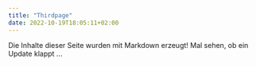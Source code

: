 ```yaml
---
title: "Thirdpage"
date: 2022-10-19T18:05:11+02:00
---
```



Die Inhalte dieser Seite wurden mit Markdown erzeugt!
Mal sehen, ob ein Update klappt ...
